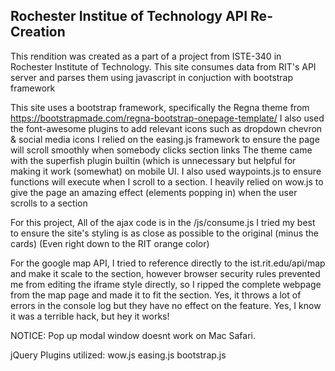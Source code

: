 ## Rochester Institue of Technology API Re-Creation
This rendition was created as a part of a project from ISTE-340 in Rochester Institute of Technology.
This site consumes data from RIT's API server and parses them using javascript in conjuction with bootstrap framework

This site uses a bootstrap framework, specifically the Regna theme from https://bootstrapmade.com/regna-bootstrap-onepage-template/
I also used the font-awesome plugins to add relevant icons such as dropdown chevron & social media icons
I relied on the easing.js framework to ensure the page will scroll smoothly when somebody clicks section links
The theme came with the superfish plugin builtin (which is unnecessary but helpful for making it work (somewhat) on mobile UI.
I also used waypoints.js to ensure functions will execute when I scroll to a section.
I heavily relied on wow.js to give the page an amazing effect (elements popping in) when the user scrolls to a section

For this project, All of the ajax code is in the /js/consume.js
I tried my best to ensure the site's styling is as close as possible to the original (minus the cards) (Even right down to the RIT orange color)

For the google map API, I tried to reference directly to the ist.rit.edu/api/map and make it
scale to the section, however browser security rules prevented me from editing the iframe style
directly, so I ripped the complete webpage from the map page and made it to fit the section.
Yes, it throws a lot of errors in the console log but they have no effect on the feature.
Yes, I know it was a terrible hack, but hey it works!

NOTICE: Pop up modal window doesnt work on Mac Safari.

jQuery Plugins utilized:
wow.js
easing.js
bootstrap.js
